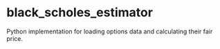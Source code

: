 # black_scholes_estimator
Python implementation for loading options data and calculating their fair price.
